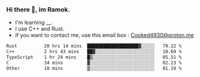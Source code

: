 ### Hi there 👋, im Ramok.

- I'm learning __.
- I use C++ and Rust.
- If you want to contact me, use this email box : Cooked4930@proton.me

<!--START_SECTION:waka-->

```txt
Rust          20 hrs 14 mins  ███████████████████▓░░░░░   79.22 %
C++           2 hrs 43 mins   ██▓░░░░░░░░░░░░░░░░░░░░░░   10.69 %
TypeScript    1 hr 24 mins    █▒░░░░░░░░░░░░░░░░░░░░░░░   05.51 %
C             34 mins         ▓░░░░░░░░░░░░░░░░░░░░░░░░   02.23 %
Other         18 mins         ▒░░░░░░░░░░░░░░░░░░░░░░░░   01.19 %
```

<!--END_SECTION:waka-->
